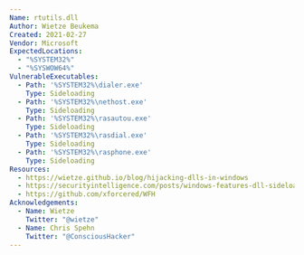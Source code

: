 ```yaml
---
Name: rtutils.dll
Author: Wietze Beukema
Created: 2021-02-27
Vendor: Microsoft
ExpectedLocations:
  - "%SYSTEM32%"
  - "%SYSWOW64%"
VulnerableExecutables:
  - Path: '%SYSTEM32%\dialer.exe'
    Type: Sideloading
  - Path: '%SYSTEM32%\nethost.exe'
    Type: Sideloading
  - Path: '%SYSTEM32%\rasautou.exe'
    Type: Sideloading
  - Path: '%SYSTEM32%\rasdial.exe'
    Type: Sideloading
  - Path: '%SYSTEM32%\rasphone.exe'
    Type: Sideloading
Resources:
  - https://wietze.github.io/blog/hijacking-dlls-in-windows
  - https://securityintelligence.com/posts/windows-features-dll-sideloading/
  - https://github.com/xforcered/WFH
Acknowledgements:
  - Name: Wietze
    Twitter: "@wietze"
  - Name: Chris Spehn
    Twitter: "@ConsciousHacker"
---
```


